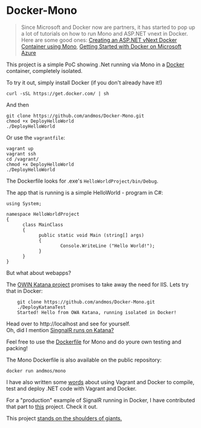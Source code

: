 Docker-Mono
===========
>Since Microsoft and Docker now are partners, it has started to pop up a lot of tutorials on how to run Mono and ASP.NET vnext in
Docker. Here are some good ones: [Creating an ASP.NET vNext Docker Container using
Mono](http://msopentech.com/blog/2014/11/07/creating-asp-net-vnext-docker-container-using-mono-2/), [Getting Started with Docker
on Microsoft Azure](http://msopentech.com/blog/2014/08/15/getting_started_docker_on_microsoft_azure/)

This project is a simple PoC showing .Net running via Mono in a [Docker](https://www.docker.com/) container, completely isolated.

To try it out, simply install Docker (if you don't already have it!)

	curl -sSL https://get.docker.com/ | sh

And then

	git clone https://github.com/andmos/Docker-Mono.git
	chmod +x DeployHelloWorld
	./DeployHelloWorld

Or use the `vagrantfile`:

	vagrant up
	vagrant ssh
	cd /vagrant/
	chmod +x DeployHelloWorld
	./DeployHelloWorld


The Dockerfile looks for .exe's `HelloWorldProject/bin/Debug`.


The app that is running is a simple HelloWorld - program in C#:

    using System;

    namespace HelloWorldProject
    {
	      class MainClass
	      {
		        public static void Main (string[] args)
		        {
			            Console.WriteLine ("Hello World!");
		        }
	      }
    }

But what about webapps?

The [OWIN Katana project](http://katanaproject.codeplex.com/) promises to take away the need for IIS.
Lets try that in Docker:

		git clone https://github.com/andmos/Docker-Mono.git
		./DeployKatanaTest
		Started! Hello from OWA Katana, running isolated in Docker!

Head over to http://localhost and see for yourself.
<br>
Oh, did I mention [SingnalR runs on Katana?](http://www.dotnetcurry.com/showarticle.aspx?ID=915)

Feel free to use the [Dockerfile](https://github.com/andmos/Docker-Mono/blob/master/Docker-mono/Dockerfile) for Mono and do youre own testing and packing!

The Mono Dockerfile is also available on the public repository:

    docker run andmos/mono


I have also written some [words](https://t.co/Vu9gHsdGic) about using Vagrant and Docker to compile, test and deploy .NET code
with Vagrant and Docker.

For a "production" example of SignalR running in Docker, I have contributed that part to [this](https://github.com/Hammerstad/DIRCServer) project. Check it out. 


This project [stands on the shoulders of giants.](http://friism.com/running-net-apps-on-docker)
